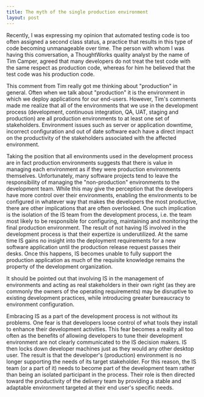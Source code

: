 ```yaml
---
title: The myth of the single production environment
layout: post
---
```


Recently, I was expressing my opinion that automated testing code is
too often assigned a second class status, a practice that results in
this type of code becoming unmanageable over time. The person with
whom I was having this conversation, a ThoughtWorks quality analyst by
the name of Tim Camper, agreed that many developers do not treat the
test code with the same respect as production code, whereas for him
he believed that the test code was his production code.

This comment from Tim really got me thinking about "production" in
general. Often when we talk about "production" it is the environment
in which we deploy applications for our end-users. However, Tim's
comments made me realize that all of the environments that we use in
the development process (development, continuous integration, QA, UAT,
staging and production) are all production environments to at least
one set of stakeholders. Environment issues such as server or
application downtime, incorrect configuration and out of date software
each have a direct impact on the productivity of the stakeholders associated
with the affected environment.

Taking the position that all environments used in the development
process are in fact production environments suggests that there is
value in managing each environment as if they were production
environments themselves. Unfortunately, many software projects tend to
leave the responsibility of managing the "non-production" environments
to the development team. While this may give the perception that the
developers have more control over their environments, enabling the
environments to be configured in whatever way that makes the
developers the most productive, there are other implications that are
often overlooked. One such implication is the isolation of the IS team
from the development process, i.e. the team most likely to be
responsible for configuring, maintaining and monitoring the final
production environment. The result of not having IS involved in the
development process is that their expertize is underutilized.  At the
same time IS gains no insight into the deployment requirements for a
new software application until the production release request passes
their desks. Once this happens, IS becomes unable to fully support the
production application as much of the requisite knowledge remains the
property of the development organization.

It should be pointed out that involving IS in the management of
environments and acting as real stakeholders in their own right (as
they are commonly the owners of the operating requirements) may be
disruptive to existing development practices, while introducing
greater bureaucracy to environment configuration.

Embracing IS as a part of the development process is not without its
problems.  One fear is that developers loose control of what tools
they install to enhance their development activities. This fear becomes
a reality all too often as the benefits of allowing developers to tune
their development environment are not clearly communicated to the IS
decision makers. IS then locks down developer machines just as they
would any other desktop user. The result is that the developer's
(production) environment is no longer supporting the needs of its
target stakeholder. For this reason, the IS team (or a part of it)
needs to become part of the development team rather than being an
isolated participant in the process. Their role is then directed
toward the productivity of the delivery team by providing a stable and
adaptable environment targeted at their end user's specific needs.


